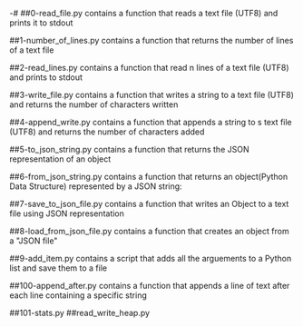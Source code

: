 -#
##0-read_file.py
contains a function that reads a text file (UTF8) and prints it to stdout

##1-number_of_lines.py
contains a function that returns the number of lines of a text file

##2-read_lines.py
contains a function that read n lines of a text file (UTF8) and prints to stdout

##3-write_file.py
contains a function that writes a string to a text file (UTF8) and returns the number of characters written

##4-append_write.py
contains a function that appends a string to s text file (UTF8) and returns the number of characters added

##5-to_json_string.py
contains a function that returns the JSON representation of an object

##6-from_json_string.py
contains a function that returns an object(Python Data Structure) represented by a JSON string:

##7-save_to_json_file.py
contains a function that writes an Object to a text file using JSON representation

##8-load_from_json_file.py
contains a function that creates an object from a "JSON file"

##9-add_item.py
contains a script that adds all the arguements to a Python list and save them to a file

##100-append_after.py
contains a function that appends a line of text after each line containing a specific string

##101-stats.py
##read_write_heap.py
